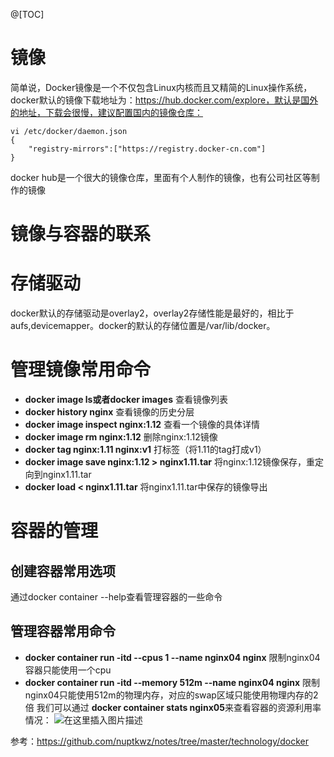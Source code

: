 @[TOC]
# 镜像
简单说，Docker镜像是一个不仅包含Linux内核而且又精简的Linux操作系统，docker默认的镜像下载地址为：https://hub.docker.com/explore，默认是国外的地址，下载会很慢，建议配置国内的镜像仓库：
```
vi /etc/docker/daemon.json
{
	"registry-mirrors":["https://registry.docker-cn.com"]
}
```
docker hub是一个很大的镜像仓库，里面有个人制作的镜像，也有公司社区等制作的镜像
# 镜像与容器的联系

# 存储驱动
docker默认的存储驱动是overlay2，overlay2存储性能是最好的，相比于aufs,devicemapper。docker的默认的存储位置是/var/lib/docker。
# 管理镜像常用命令
 - **docker image ls或者docker images**
查看镜像列表
 - **docker history nginx**
查看镜像的历史分层
 -  **docker image inspect nginx:1.12**
查看一个镜像的具体详情
 - **docker image rm nginx:1.12**
删除nginx:1.12镜像
 - **docker tag nginx:1.11 nginx:v1**
打标签（将1.11的tag打成v1）
 - **docker image save nginx:1.12 > nginx1.11.tar**
将nginx:1.12镜像保存，重定向到nginx1.11.tar
 - **docker load < nginx1.11.tar**
将nginx1.11.tar中保存的镜像导出
# 容器的管理
## 创建容器常用选项
通过docker container --help查看管理容器的一些命令
## 管理容器常用命令
 - **docker container run -itd --cpus 1 --name nginx04 nginx**
限制nginx04 容器只能使用一个cpu 
 - **docker container run -itd --memory 512m --name nginx04 nginx** 
限制nginx04只能使用512m的物理内存，对应的swap区域只能使用物理内存的2倍
我们可以通过 **docker container stats nginx05**来查看容器的资源利用率情况：
![在这里插入图片描述](https://img-blog.csdnimg.cn/20200122074205290.png)

参考：https://github.com/nuptkwz/notes/tree/master/technology/docker